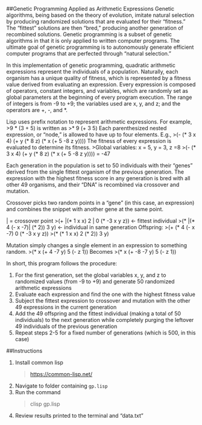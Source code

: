 ##Genetic Programming Applied as Arithmetic Expressions
Genetic algorithms, being based on the theory of evolution, imitate natural selection by producing randomized solutions that are evaluated for their “fitness.” The “fittest” solutions are then “bred,” producing another generation of recombined solutions. Genetic programming is a subset of genetic algorithms in that it is only applied to written computer programs. The ultimate goal of genetic programming is to autonomously generate efficient computer programs that are perfected through “natural selection.” 

In this implementation of genetic programming, quadratic arithmetic expressions represent the individuals of a population. Naturally, each organism has a unique quality of fitness, which is represented by a fitness value derived from evaluating an expression. Every expression is composed of operators, constant integers, and variables, which are randomly set as global parameters at the beginning of every program execution. The range of integers is from -9 to +9; the variables used are x, y, and z; and the operators are +, -, and *.

Lisp uses prefix notation to represent arithmetic expressions. For example,
	>9 * (3 + 5)
is written as
	>* 9 (+ 3 5)
Each parenthesized nested expression, or “node,” is allowed to have up to four elements. E.g., 
	>(- (* 3 x 4) (+ y (* 8 z) (* x (+ 5 -8 z y))))
The fitness of every expression is evaluated to determine its fitness.
	>Global variables: x = 5, y = 3, z =8
	>(- (* 3 x 4) (+ y (* 8 z) (* x (+ 5 -8 z y)))) = -47

Each generation in the population is set to 50 individuals with their “genes” derived from the single fittest organism of the previous generation. The expression with the highest fitness score in any generation is bred with all other 49 organisms, and their “DNA” is recombined via crossover and mutation.

Crossover picks two random points in a “gene” (in this case, an expression) and combines the snippet with another gene at the same point.

| = crossover point
	>(+ |(* 1 x x) 2 | 0 (* -3 x y z)) <- fittest individual
	>(* |(* 4 (- x -7)| (* 2)) 3 y) <- individual in same generation
Offspring:
	>(+ (* 4 (- x -7) 0 (* -3 x y z))
	>(* (* 1 x x) 2 (* 2)) 3 y)
	
Mutation simply changes a single element in an expression to something random.
	>(* x (+ 4 -7 y) 5 (- z 1))
Becomes
	>(* x (+ -8 -7 y) 5 (- z 1))
	
In short, this program follows the procedure:
1. For the first generation, set the global variables x, y, and z to randomized values (from -9 to +9) and generate 50 randomized arithmetic expressions
2. Evaluate each expression and find the one with the highest fitness value
3. Subject the fittest expression to crossover and mutation with the other 49 expressions in the current generation
4. Add the 49 offspring and the fittest individual (making a total of 50 individuals) to the next generation while completely purging the leftover 49 individuals of the previous generation
5. Repeat steps 2-5 for a fixed number of generations (which is 500, in this case)

##Instructions
1. Install common lisp
   >https://common-lisp.net/
2. Navigate to folder containing ```gp.lisp```
3. Run the command
   >clisp gp.lisp
4. Review results printed to the terminal and “data.txt”



